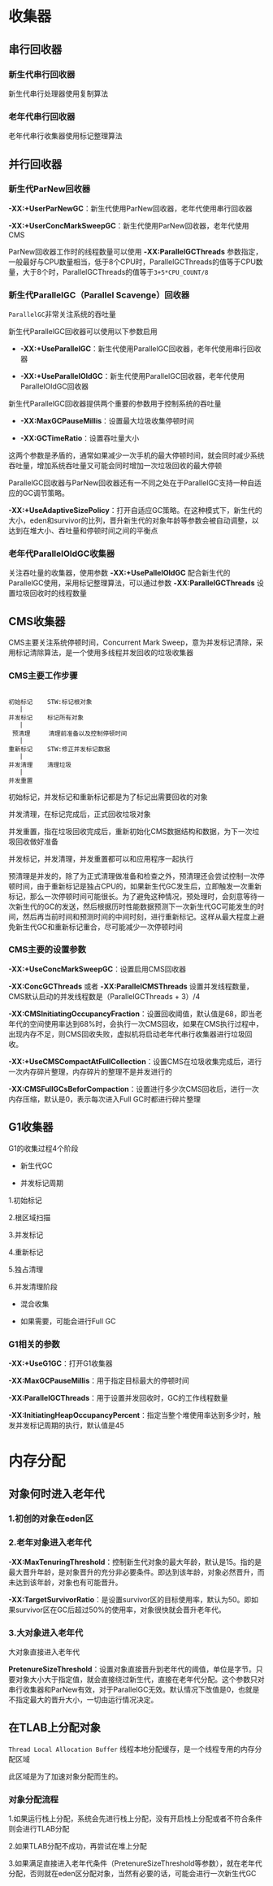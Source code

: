 
# 收集器
## 串行回收器
### 新生代串行回收器
新生代串行处理器使用复制算法

### 老年代串行回收器
老年代串行收集器使用标记整理算法

## 并行回收器
### 新生代ParNew回收器
**-XX:+UserParNewGC**：新生代使用ParNew回收器，老年代使用串行回收器

**-XX:+UserConcMarkSweepGC**：新生代使用ParNew回收器，老年代使用CMS

ParNew回收器工作时的线程数量可以使用 **-XX:ParallelGCThreads** 参数指定，一般最好与CPU数量相当，低于8个CPU时，ParallelGCThreads的值等于CPU数量，大于8个时，ParallelGCThreads的值等于`3+5*CPU_COUNT/8`

### 新生代ParallelGC（Parallel Scavenge）回收器
`ParallelGC`非常关注系统的吞吐量

新生代ParallelGC回收器可以使用以下参数启用

- **-XX:+UseParallelGC**：新生代使用ParallelGC回收器，老年代使用串行回收器

- **-XX:+UseParallelOldGC**：新生代使用ParallelGC回收器，老年代使用ParallelOldGC回收器

新生代ParallelGC回收器提供两个重要的参数用于控制系统的吞吐量

- **-XX:MaxGCPauseMillis**：设置最大垃圾收集停顿时间

- **-XX:GCTimeRatio**：设置吞吐量大小

这两个参数是矛盾的，通常如果减少一次手机的最大停顿时间，就会同时减少系统吞吐量，增加系统吞吐量又可能会同时增加一次垃圾回收的最大停顿

ParallelGC回收器与ParNew回收器还有一不同之处在于ParallelGC支持一种自适应的GC调节策略。

**-XX:+UseAdaptiveSizePolicy**：打开自适应GC策略。在这种模式下，新生代的大小，eden和survivor的比列，晋升新生代的对象年龄等参数会被自动调整，以达到在堆大小、吞吐量和停顿时间之间的平衡点

### 老年代ParallelOldGC收集器
关注吞吐量的收集器，使用参数 **-XX:+UsePallelOldGC** 配合新生代的ParallelGC使用，采用标记整理算法，可以通过参数 **-XX:ParallelGCThreads** 设置垃圾回收时的线程数量

## CMS收集器
CMS主要关注系统停顿时间，Concurrent Mark Sweep，意为并发标记清除，采用标记清除算法，是一个使用多线程并发回收的垃圾收集器

### CMS主要工作步骤
```

初始标记    STW:标记根对象
   |
并发标记    标记所有对象
   |
 预清理     清理前准备以及控制停顿时间
   | 
重新标记    STW:修正并发标记数据
   |
并发清理    清理垃圾
   |
并发重置

```

初始标记，并发标记和重新标记都是为了标记出需要回收的对象

并发清理，在标记完成后，正式回收垃圾对象

并发重置，指在垃圾回收完成后，重新初始化CMS数据结构和数据，为下一次垃圾回收做好准备

并发标记，并发清理，并发重置都可以和应用程序一起执行

预清理是并发的，除了为正式清理做准备和检查之外，预清理还会尝试控制一次停顿时间，由于重新标记是独占CPU的，如果新生代GC发生后，立即触发一次重新标记，那么一次停顿时间可能很长。为了避免这种情况，预处理时，会刻意等待一次新生代的GC的发送，然后根据历时性能数据预测下一次新生代GC可能发生的时间，然后再当前时间和预测时间的中间时刻，进行重新标记。这样从最大程度上避免新生代GC和重新标记重合，尽可能减少一次停顿时间

### CMS主要的设置参数
**-XX:+UseConcMarkSweepGC**：设置启用CMS回收器

**-XX:ConcGCThreads** 或者 **-XX:ParallelCMSThreads** 设置并发线程数量，CMS默认启动的并发线程数是（ParallelGCThreads + 3）/4

**-XX:CMSInitiatingOccupancyFraction**：设置回收阈值，默认值是68，即当老年代的空间使用率达到68%时，会执行一次CMS回收，如果在CMS执行过程中，出现内存不足，则CMS回收失败，虚拟机将启动老年代串行收集器进行垃圾回收。

**-XX:+UseCMSCompactAtFullCollection**：设置CMS在垃圾收集完成后，进行一次内存碎片整理，内存碎片的整理不是并发进行的

**-XX:CMSFullGCsBeforCompaction**：设置进行多少次CMS回收后，进行一次内存压缩，默认是0，表示每次进入Full GC时都进行碎片整理

## G1收集器
G1的收集过程4个阶段

- 新生代GC

- 并发标记周期

1.初始标记

2.根区域扫描

3.并发标记

4.重新标记

5.独占清理

6.并发清理阶段

- 混合收集

- 如果需要，可能会进行Full GC

### G1相关的参数
**-XX:+UseG1GC**：打开G1收集器

**-XX:MaxGCPauseMillis**：用于指定目标最大的停顿时间

**-XX:ParallelGCThreads**：用于设置并发回收时，GC的工作线程数量

**-XX:InitiatingHeapOccupancyPercent**：指定当整个堆使用率达到多少时，触发并发标记周期的执行，默认值是45


# 内存分配
## 对象何时进入老年代
### 1.初创的对象在eden区
### 2.老年对象进入老年代
**-XX:MaxTenuringThreshold**：控制新生代对象的最大年龄，默认是15。指的是最大晋升年龄，是对象晋升的充分非必要条件。即达到该年龄，对象必然晋升，而未达到该年龄，对象也有可能晋升。

**-XX:TargetSurvivorRatio**：是设置survivor区的目标使用率，默认为50。即如果survivor区在GC后超过50%的使用率，对象很快就会晋升老年代。

### 3.大对象进入老年代
大对象直接进入老年代

**PretenureSizeThreshold**：设置对象直接晋升到老年代的阈值，单位是字节。只要对象大小大于指定值，就会直接绕过新生代，直接在老年代分配。这个参数只对串行收集器和ParNew有效，对于ParallelGC无效。默认情况下改值是0，也就是不指定最大的晋升大小，一切由运行情况决定。

## 在TLAB上分配对象
`Thread Local Allocation Buffer` 线程本地分配缓存，是一个线程专用的内存分配区域

此区域是为了加速对象分配而生的。


### 对象分配流程
1.如果运行栈上分配，系统会先进行栈上分配，没有开启栈上分配或者不符合条件则会进行TLAB分配

2.如果TLAB分配不成功，再尝试在堆上分配

3.如果满足直接进入老年代条件（PretenureSizeThreshold等参数），就在老年代分配，否则就在eden区分配对象，当然有必要的话，可能会进行一次新生代GC



